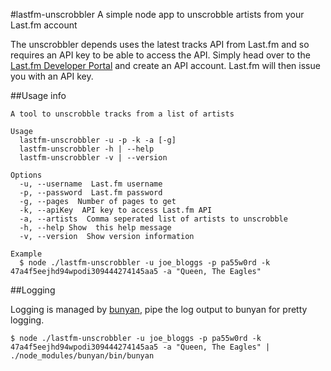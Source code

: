 #lastfm-unscrobbler
A simple node app to unscrobble artists from your Last.fm account

The unscrobbler depends uses the latest tracks API from Last.fm and so requires an API key to be able to access the API.  Simply head over to the [Last.fm Developer Portal](http://www.last.fm/api/account/create) and create an API account.  Last.fm will then issue you with an API key.

##Usage info

    A tool to unscrobble tracks from a list of artists

    Usage
	  lastfm-unscrobbler -u -p -k -a [-g]
      lastfm-unscrobbler -h | --help
      lastfm-unscrobbler -v | --version

    Options
      -u, --username  Last.fm username
      -p, --password  Last.fm password
      -g, --pages  Number of pages to get
      -k, --apiKey  API key to access Last.fm API
      -a, --artists  Comma seperated list of artists to unscrobble
      -h, --help Show  this help message
      -v, --version  Show version information

    Example
      $ node ./lastfm-unscrobbler -u joe_bloggs -p pa55w0rd -k 47a4f5eejhd94wpodi309444274145aa5 -a "Queen, The Eagles"

##Logging

Logging is managed by [bunyan](https://github.com/trentm/node-bunyan), pipe the log output to bunyan for pretty logging.

	$ node ./lastfm-unscrobbler -u joe_bloggs -p pa55w0rd -k 47a4f5eejhd94wpodi309444274145aa5 -a "Queen, The Eagles" | ./node_modules/bunyan/bin/bunyan
